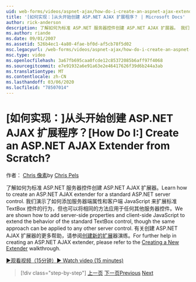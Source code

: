 ```yaml
---
uid: web-forms/videos/aspnet-ajax/how-do-i-create-an-aspnet-ajax-extender-from-scratch
title: '[如何实现：]从头开始创建 ASP.NET AJAX 扩展程序？ | Microsoft Docs'
author: rick-anderson
description: 了解如何为标准 ASP.NET 服务器控件创建 ASP.NET AJAX 扩展器。 我们演示了如何添加服务器端属性和客户端 JavaScript 。
ms.author: riande
ms.date: 09/01/2007
ms.assetid: 526b4ec1-4a80-4fae-bf0d-af5cb78f5d02
msc.legacyurl: /web-forms/videos/aspnet-ajax/how-do-i-create-an-aspnet-ajax-extender-from-scratch
msc.type: video
ms.openlocfilehash: 3a67fb695caa0fcde12c85372085b6aff97f4068
ms.sourcegitcommit: e7e91932a6e91a63e2e46417626f39d6b244a3ab
ms.translationtype: MT
ms.contentlocale: zh-CN
ms.lasthandoff: 03/06/2020
ms.locfileid: "78507014"
---
```

# <a name="how-do-i-create-an-aspnet-ajax-extender-from-scratch"></a><span data-ttu-id="0bfbf-105">[如何实现：]从头开始创建 ASP.NET AJAX 扩展程序？</span><span class="sxs-lookup"><span data-stu-id="0bfbf-105">[How Do I:] Create an ASP.NET AJAX Extender from Scratch?</span></span>

<span data-ttu-id="0bfbf-106">作者： [Chris 像素](https://twitter.com/chrispels)</span><span class="sxs-lookup"><span data-stu-id="0bfbf-106">by [Chris Pels](https://twitter.com/chrispels)</span></span>

<span data-ttu-id="0bfbf-107">了解如何为标准 ASP.NET 服务器控件创建 ASP.NET AJAX 扩展器。</span><span class="sxs-lookup"><span data-stu-id="0bfbf-107">Learn how to create an ASP.NET AJAX extender for a standard ASP.NET server control.</span></span> <span data-ttu-id="0bfbf-108">我们演示了如何添加服务器端属性和客户端 JavaScript 来扩展标准 TextBox 控件的行为，但也可以将相同的方法应用于任何其他服务器控件。</span><span class="sxs-lookup"><span data-stu-id="0bfbf-108">We are shown how to add server-side properties and client-side JavaScript to extend the behavior of the standard TextBox control, though the same approach can be applied to any other server control.</span></span> <span data-ttu-id="0bfbf-109">有关创建 ASP.NET AJAX 扩展器的更多帮助，请参阅[创建新的扩展](../../overview/ajax-control-toolkit/getting-started/creating-a-custom-ajax-control-toolkit-control-extender-cs.md)器演练。</span><span class="sxs-lookup"><span data-stu-id="0bfbf-109">For further help in creating an ASP.NET AJAX extender, please refer to the [Creating a New Extender](../../overview/ajax-control-toolkit/getting-started/creating-a-custom-ajax-control-toolkit-control-extender-cs.md) walkthrough.</span></span>

[<span data-ttu-id="0bfbf-110">&#9654;观看视频（15分钟）</span><span class="sxs-lookup"><span data-stu-id="0bfbf-110">&#9654; Watch video (15 minutes)</span></span>](https://channel9.msdn.com/Blogs/ASP-NET-Site-Videos/how-do-i-create-an-aspnet-ajax-extender-from-scratch)

> [!div class="step-by-step"]
> <span data-ttu-id="0bfbf-111">[上一页](how-do-i-trigger-an-updatepanel-refresh-from-a-dropdownlist-control.md)
> [下一页](how-do-i-build-custom-server-controls-that-work-with-or-without-aspnet-ajax.md)</span><span class="sxs-lookup"><span data-stu-id="0bfbf-111">[Previous](how-do-i-trigger-an-updatepanel-refresh-from-a-dropdownlist-control.md)
[Next](how-do-i-build-custom-server-controls-that-work-with-or-without-aspnet-ajax.md)</span></span>
